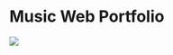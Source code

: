 # Music Web Portfolio

![](https://github.com/mohitmaithanii/CSS-Practice-Projects/assets/126086791/a32cf5fd-b40e-4f01-8288-c720bf906ca3)
